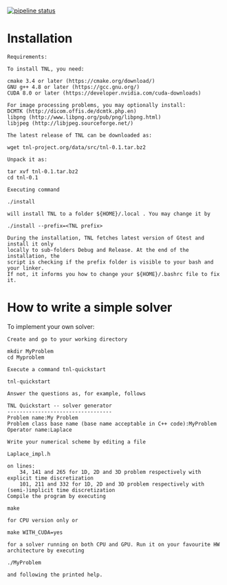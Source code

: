 [![pipeline status](https://jlk.fjfi.cvut.cz/gitlab/mmg/tnl-dev/badges/mesh/pipeline.svg)](https://jlk.fjfi.cvut.cz/gitlab/mmg/tnl-dev/commits/mesh)

Installation
============

    Requirements:

    To install TNL, you need:

    cmake 3.4 or later (https://cmake.org/download/)
    GNU g++ 4.8 or later (https://gcc.gnu.org/)
    CUDA 8.0 or later (https://developer.nvidia.com/cuda-downloads)

    For image processing problems, you may optionally install:
    DCMTK (http://dicom.offis.de/dcmtk.php.en)
    libpng (http://www.libpng.org/pub/png/libpng.html)
    libjpeg (http://libjpeg.sourceforge.net/)

    The latest release of TNL can be downloaded as:

    wget tnl-project.org/data/src/tnl-0.1.tar.bz2

    Unpack it as:

    tar xvf tnl-0.1.tar.bz2
    cd tnl-0.1

    Executing command

    ./install

    will install TNL to a folder ${HOME}/.local . You may change it by

    ./install --prefix=<TNL prefix>

    During the installation, TNL fetches latest version of Gtest and install it only 
    locally to sub-folders Debug and Release. At the end of the installation, the
    script is checking if the prefix folder is visible to your bash and your linker.
    If not, it informs you how to change your ${HOME}/.bashrc file to fix it.

How to write a simple solver
============================

To implement your own solver:

    Create and go to your working directory

    mkdir MyProblem
    cd Myproblem

    Execute a command tnl-quickstart

    tnl-quickstart

    Answer the questions as, for example, follows

    TNL Quickstart -- solver generator
    ----------------------------------
    Problem name:My Problem
    Problem class base name (base name acceptable in C++ code):MyProblem
    Operator name:Laplace

    Write your numerical scheme by editing a file

    Laplace_impl.h

    on lines:
        34, 141 and 265 for 1D, 2D and 3D problem respectively with explicit time discretization
        101, 211 and 332 for 1D, 2D and 3D problem respectively with (semi-)implicit time discretization
    Compile the program by executing

    make

    for CPU version only or 
   
    make WITH_CUDA=yes

    for a solver running on both CPU and GPU. Run it on your favourite HW architecture by executing

    ./MyProblem

    and following the printed help.
